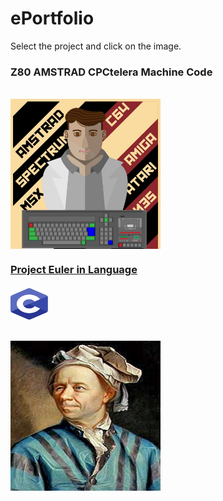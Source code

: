 # ePortfolio

Select the project and click on the image.

### Z80 AMSTRAD CPCtelera Machine Code

<div style="display: inline_block"><br>
    <a href="https://github.com/aggranadoss/amstradcpc-machine-code"><img align="center" alt="AmstradCPC" height="240" width="240" src="https://github.com/aggranadoss/ePortfolio/blob/main/image/profretro.png">
</div>

### Project Euler in Language <div style="display: inline_block"><br><img align="center" alt="Angel-C" height="50" width="60" src="https://github.com/aggranadoss/aggranadoss/blob/main/Image/c_language.svg">

<div style="display: inline_block"><br>
    <a href=" "><img align="center" alt="AmstradCPC" height="240" width="240" src="https://github.com/aggranadoss/ePortfolio/blob/main/image/euler.png">
</div>

